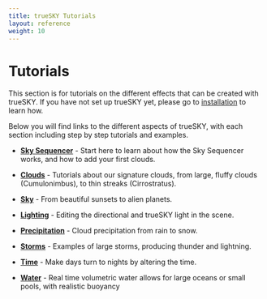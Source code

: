 ```yaml
---
title: trueSKY Tutorials
layout: reference
weight: 10
---
```





Tutorials
=============

This section is for tutorials on the different effects that can be created with trueSKY. If you have not set up trueSKY yet, please go to [installation](/installation.html) to learn how.

Below you will find links to the different aspects of trueSKY, with each section including step by step tutorials and examples.

* [**Sky Sequencer**](sequencer)                                        - Start here to learn about how the Sky Sequencer works, and how to add your first clouds.

* [**Clouds**](clouds)                                                          - Tutorials about our signature clouds, from large, fluffy clouds (Cumulonimbus), to thin streaks (Cirrostratus). 

* [**Sky**](sky)                                                                        - From beautiful sunsets to alien planets.

* [**Lighting**](lighting)                                                      - Editing the directional and trueSKY light in the scene.

* [**Precipitation**](precipitation)                            - Cloud precipitation from rain to snow.

* [**Storms**](storms)                                                          - Examples of large storms, producing thunder and lightning.

* [**Time**](time)                                                                      - Make days turn to nights by altering the time.

* [**Water**](water)                                                            - Real time volumetric water allows for large oceans or small pools, with realistic buoyancy





